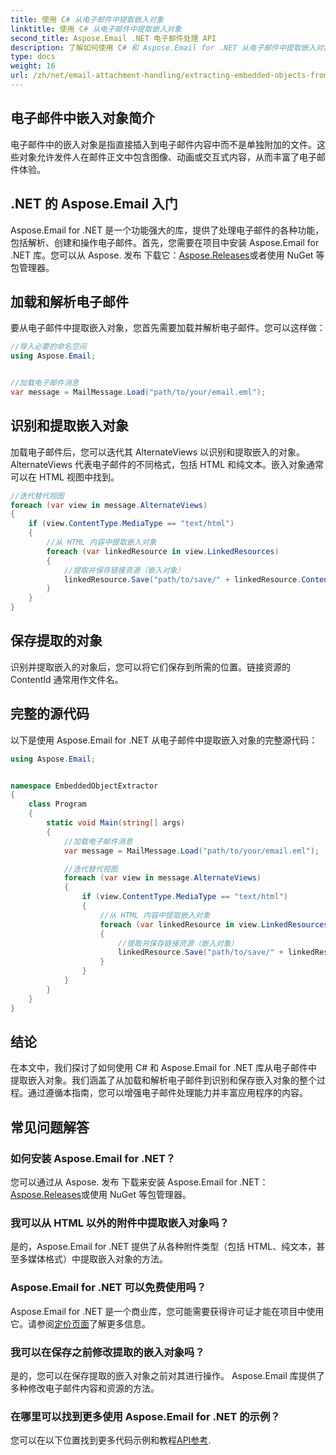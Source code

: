 ```yaml
---
title: 使用 C# 从电子邮件中提取嵌入对象
linktitle: 使用 C# 从电子邮件中提取嵌入对象
second_title: Aspose.Email .NET 电子邮件处理 API
description: 了解如何使用 C# 和 Aspose.Email for .NET 从电子邮件中提取嵌入对象。带有代码示例的分步指南。
type: docs
weight: 16
url: /zh/net/email-attachment-handling/extracting-embedded-objects-from-email-with-csharp/
---
```


## 电子邮件中嵌入对象简介

电子邮件中的嵌入对象是指直接插入到电子邮件内容中而不是单独附加的文件。这些对象允许发件人在邮件正文中包含图像、动画或交互式内容，从而丰富了电子邮件体验。

## .NET 的 Aspose.Email 入门

 Aspose.Email for .NET 是一个功能强大的库，提供了处理电子邮件的各种功能，包括解析、创建和操作电子邮件。首先，您需要在项目中安装 Aspose.Email for .NET 库。您可以从 Aspose. 发布 下载它：[Aspose.Releases](https://releases.aspose.com/email/net/)或者使用 NuGet 等包管理器。

## 加载和解析电子邮件

要从电子邮件中提取嵌入对象，您首先需要加载并解析电子邮件。您可以这样做：

```csharp
//导入必要的命名空间
using Aspose.Email;


//加载电子邮件消息
var message = MailMessage.Load("path/to/your/email.eml");
```

## 识别和提取嵌入对象

加载电子邮件后，您可以迭代其 AlternateViews 以识别和提取嵌入的对象。 AlternateViews 代表电子邮件的不同格式，包括 HTML 和纯文本。嵌入对象通常可以在 HTML 视图中找到。

```csharp
//迭代替代视图
foreach (var view in message.AlternateViews)
{
    if (view.ContentType.MediaType == "text/html")
    {
        //从 HTML 内容中提取嵌入对象
        foreach (var linkedResource in view.LinkedResources)
        {
            //提取并保存链接资源（嵌入对象）
            linkedResource.Save("path/to/save/" + linkedResource.ContentId);
        }
    }
}
```

## 保存提取的对象

识别并提取嵌入的对象后，您可以将它们保存到所需的位置。链接资源的 ContentId 通常用作文件名。

## 完整的源代码

以下是使用 Aspose.Email for .NET 从电子邮件中提取嵌入对象的完整源代码：

```csharp
using Aspose.Email;


namespace EmbeddedObjectExtractor
{
    class Program
    {
        static void Main(string[] args)
        {
            //加载电子邮件消息
            var message = MailMessage.Load("path/to/your/email.eml");

            //迭代替代视图
            foreach (var view in message.AlternateViews)
            {
                if (view.ContentType.MediaType == "text/html")
                {
                    //从 HTML 内容中提取嵌入对象
                    foreach (var linkedResource in view.LinkedResources)
                    {
                        //提取并保存链接资源（嵌入对象）
                        linkedResource.Save("path/to/save/" + linkedResource.ContentId);
                    }
                }
            }
        }
    }
}
```

## 结论

在本文中，我们探讨了如何使用 C# 和 Aspose.Email for .NET 库从电子邮件中提取嵌入对象。我们涵盖了从加载和解析电子邮件到识别和保存嵌入对象的整个过程。通过遵循本指南，您可以增强电子邮件处理能力并丰富应用程序的内容。

## 常见问题解答

### 如何安装 Aspose.Email for .NET？

您可以通过从 Aspose. 发布 下载来安装 Aspose.Email for .NET：[Aspose.Releases](https://releases.aspose.com/email/net/)或使用 NuGet 等包管理器。 

### 我可以从 HTML 以外的附件中提取嵌入对象吗？

是的，Aspose.Email for .NET 提供了从各种附件类型（包括 HTML、纯文本，甚至多媒体格式）中提取嵌入对象的方法。

### Aspose.Email for .NET 可以免费使用吗？

 Aspose.Email for .NET 是一个商业库，您可能需要获得许可证才能在项目中使用它。请参阅[定价页面](https://purchase.aspose.com/pricing/email/net)了解更多信息。

### 我可以在保存之前修改提取的嵌入对象吗？

是的，您可以在保存提取的嵌入对象之前对其进行操作。 Aspose.Email 库提供了多种修改电子邮件内容和资源的方法。

### 在哪里可以找到更多使用 Aspose.Email for .NET 的示例？

您可以在以下位置找到更多代码示例和教程[API参考](https://reference.aspose.com/email/net/). 